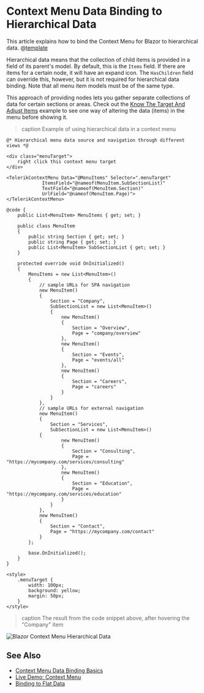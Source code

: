 
# Context Menu Data Binding to Hierarchical Data

This article explains how to bind the Context Menu for Blazor to hierarchical data.
@[template](/_contentTemplates/menu/basic-example.md#context-menudata-binding-basics-link)

Hierarchical data means that the collection of child items is provided in a field of its parent's model. By default, this is the `Items` field. If there are items for a certain node, it will have an expand icon. The `HasChildren` field can override this, however, but it is not required for hierarchical data binding. Note that all menu item models must be of the same type.

This approach of providing nodes lets you gather separate collections of data for certain sections or areas. Check out the [Know The Target And Adjust Items](slug:contextmenu-integration#know-the-target-and-adjust-items) example to see one way of altering the data (items) in the menu before showing it.

>caption Example of using hierarchical data in a context menu

````RAZOR
@* Hierarchical menu data source and navigation through different views *@

<div class="menuTarget">
    right click this context menu target
</div>

<TelerikContextMenu Data="@MenuItems" Selector=".menuTarget"
             ItemsField="@nameof(MenuItem.SubSectionList)"
             TextField="@nameof(MenuItem.Section)"
             UrlField="@nameof(MenuItem.Page)">
</TelerikContextMenu>

@code {
    public List<MenuItem> MenuItems { get; set; }

    public class MenuItem
    {
        public string Section { get; set; }
        public string Page { get; set; }
        public List<MenuItem> SubSectionList { get; set; }
    }

    protected override void OnInitialized()
    {
        MenuItems = new List<MenuItem>()
        {
            // sample URLs for SPA navigation
            new MenuItem()
            {
                Section = "Company",
                SubSectionList = new List<MenuItem>()
                {
                    new MenuItem()
                    {
                        Section = "Overview",
                        Page = "company/overview"
                    },
                    new MenuItem()
                    {
                        Section = "Events",
                        Page = "events/all"
                    },
                    new MenuItem()
                    {
                        Section = "Careers",
                        Page = "careers"
                    }
                }
            },
            // sample URLs for external navigation
            new MenuItem()
            {
                Section = "Services",
                SubSectionList = new List<MenuItem>()
            {
                    new MenuItem()
                    {
                        Section = "Consulting",
                        Page = "https://mycompany.com/services/consulting"
                    },
                    new MenuItem()
                    {
                        Section = "Education",
                        Page = "https://mycompany.com/services/education"
                    }
                }
            },
            new MenuItem()
            {
                Section = "Contact",
                Page = "https://mycompany.com/contact"
            }
        };

        base.OnInitialized();
    }
}

<style>
    .menuTarget {
        width: 100px;
        background: yellow;
        margin: 50px;
    }
</style>
````

>caption The result from the code snippet above, after hovering the "Company" item

![Blazor Context Menu Hierarchical Data](images/context-menu-hierarchical-data-overview.png)

## See Also

* [Context Menu Data Binding Basics](slug:contextmenu-data-binding-overview)
* [Live Demo: Context Menu](https://demos.telerik.com/blazor-ui/contextmenu/overview)
* [Binding to Flat Data](slug:contextmenu-data-binding-flat-data)

